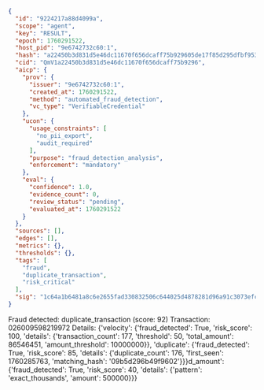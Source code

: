 ```json
{
  "id": "9224217a88d4099a",
  "scope": "agent",
  "key": "RESULT",
  "epoch": 1760291522,
  "host_pid": "9e6742732c60:1",
  "hash": "a22450b3d831d5e46dc11670f656dcaff75b929605de17f85d295dfbf953f06a",
  "cid": "QmV1a22450b3d831d5e46dc11670f656dcaff75b9296",
  "aicp": {
    "prov": {
      "issuer": "9e6742732c60:1",
      "created_at": 1760291522,
      "method": "automated_fraud_detection",
      "vc_type": "VerifiableCredential"
    },
    "ucon": {
      "usage_constraints": [
        "no_pii_export",
        "audit_required"
      ],
      "purpose": "fraud_detection_analysis",
      "enforcement": "mandatory"
    },
    "eval": {
      "confidence": 1.0,
      "evidence_count": 0,
      "review_status": "pending",
      "evaluated_at": 1760291522
    }
  },
  "sources": [],
  "edges": [],
  "metrics": {},
  "thresholds": {},
  "tags": [
    "fraud",
    "duplicate_transaction",
    "risk_critical"
  ],
  "sig": "1c64a1b6481a8c6e2655fad330832506c644025d4878281d96a91c3073efc6bf"
}
```

Fraud detected: duplicate_transaction (score: 92)
Transaction: 026009598219972
Details: {'velocity': {'fraud_detected': True, 'risk_score': 100, 'details': {'transaction_count': 177, 'threshold': 50, 'total_amount': 86546451, 'amount_threshold': 10000000}}, 'duplicate': {'fraud_detected': True, 'risk_score': 85, 'details': {'duplicate_count': 176, 'first_seen': 1760285763, 'matching_hash': '09b5d296b49f9602'}}}d_amount': {'fraud_detected': True, 'risk_score': 40, 'details': {'pattern': 'exact_thousands', 'amount': 500000}}}